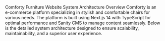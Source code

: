 Comforty Furniture Website System Architecture
Overview
Comforty is an e-commerce platform specializing in stylish and comfortable chairs for various needs. The platform is built using Next.js 14 with TypeScript for optimal performance and Sanity CMS to manage content seamlessly. Below is the detailed system architecture designed to ensure scalability, maintainability, and a superior user experience.
